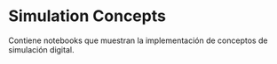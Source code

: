 # Simulation Concepts
Contiene notebooks que muestran la implementación de conceptos de simulación digital.
